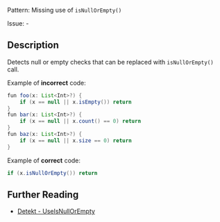 Pattern: Missing use of `isNullOrEmpty()`

Issue: -

## Description

Detects null or empty checks that can be replaced with `isNullOrEmpty()` call.

Example of **incorrect** code:

```java
fun foo(x: List<Int>?) {
    if (x == null || x.isEmpty()) return
}
fun bar(x: List<Int>?) {
    if (x == null || x.count() == 0) return
}
fun baz(x: List<Int>?) {
    if (x == null || x.size == 0) return
}
```

Example of **correct** code:

```java
if (x.isNullOrEmpty()) return
```

## Further Reading

* [Detekt - UseIsNullOrEmpty](https://detekt.github.io/detekt/style.html#useisnullorempty)